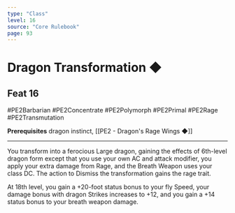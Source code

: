 ```yaml
---
type: "Class"
level: 16
source: "Core Rulebook"
page: 93
---
```

# Dragon Transformation ◆
## Feat 16
#PE2Barbarian #PE2Concentrate #PE2Polymorph #PE2Primal #PE2Rage #PE2Transmutation 

**Prerequisites** dragon instinct, [[PE2 - Dragon's Rage Wings ◆]]

---
You transform into a ferocious Large dragon, gaining the effects of 6th-level dragon form except that you use your own AC and attack modifier, you apply your extra damage from Rage, and the Breath Weapon uses your class DC. The action to Dismiss the transformation gains the rage trait.

At 18th level, you gain a +20-foot status bonus to your fly Speed, your damage bonus with dragon Strikes increases to +12, and you gain a +14 status bonus to your breath weapon damage.